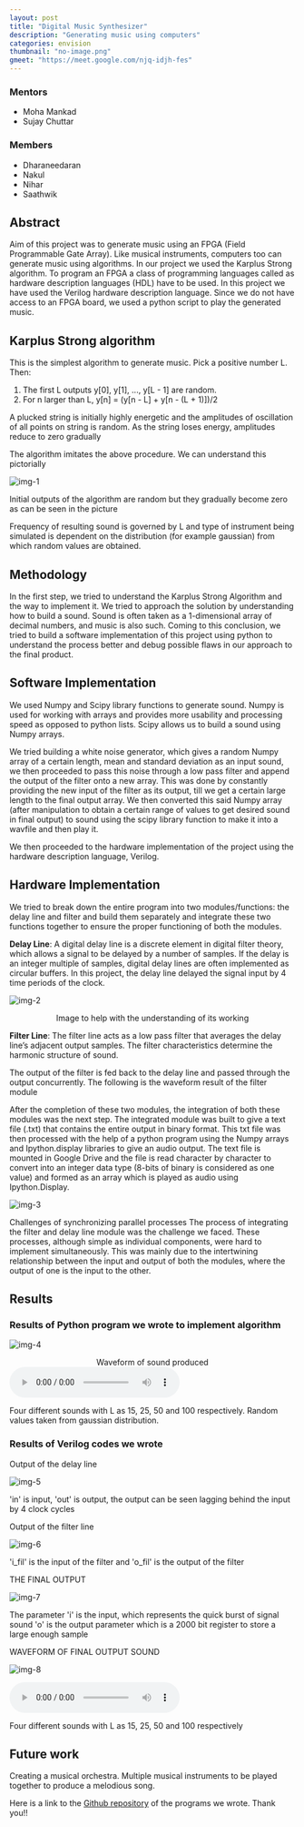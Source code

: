 ```yaml
---
layout: post
title: "Digital Music Synthesizer"
description: "Generating music using computers"
categories: envision
thumbnail: "no-image.png"
gmeet: "https://meet.google.com/njq-idjh-fes"
---
```


### Mentors

* Moha Mankad
* Sujay Chuttar

### Members

* Dharaneedaran
* Nakul
* Nihar
* Saathwik

## Abstract

Aim of this project was to generate music using an FPGA (Field Programmable Gate Array). Like musical instruments, computers too can generate music using algorithms. In our project we used the Karplus Strong algorithm. To program an FPGA a class of programming languages called as hardware description languages (HDL) have to be used. In this project we have used the Verilog hardware description language. Since we do not have access to an FPGA board, we used a python script to play the generated music.

## Karplus Strong algorithm

This is the simplest algorithm to generate music. Pick a positive number L. Then:

1. The first L outputs  y[0], y[1], ..., y[L - 1] are random.
2. For n larger than L,  y[n] = (y[n - L] + y[n - (L + 1)])/2

A plucked string is initially highly energetic and the amplitudes of oscillation of all points on string is random. As the string loses energy, amplitudes reduce to zero gradually

The algorithm imitates the above procedure. We can understand this pictorially

![img-1](/virtual-expo/assets/img/envision/diode/music_synth_img1.jpg)

Initial outputs of the algorithm are random but they gradually become zero as can be seen in the picture

Frequency of resulting sound is governed by L and type of instrument being simulated is dependent on the distribution (for example gaussian) from which random values are obtained.  

## Methodology

In the first step, we tried to understand the Karplus Strong Algorithm and the way to implement it.
We tried to approach the solution by understanding how to build a sound. Sound is often taken as a 1-dimensional array of decimal numbers, and music is also such.
 Coming to this conclusion, we tried to build a software implementation of this project using python to understand the process better and debug possible flaws in our approach to the final product.

## Software Implementation

We used Numpy and Scipy library functions to generate sound. Numpy is used for working with arrays and provides more usability and processing speed as opposed to python lists. Scipy allows us to build a sound using Numpy arrays.

We tried building a white noise generator, which gives a random Numpy array of a certain length, mean and standard deviation as an input sound, we then proceeded to pass this noise through a low pass filter and append the output of the filter onto a new array. This was done by constantly providing the new input of the filter as its output, till we get a certain large length to the final output array.
We then converted this said Numpy array (after manipulation to obtain a certain range of values to get desired sound in final output) to sound using the scipy library function to make it into a wavfile and then play it.

We then proceeded to the hardware implementation of the project using the hardware description language, Verilog.

## Hardware Implementation

We tried to break down the entire program into two modules/functions: the delay line and filter and build them separately and integrate these two functions together to ensure the proper functioning of both the modules.

**Delay Line**: A digital delay line is a discrete element in digital filter theory, which allows a signal to be delayed by a number of samples. If the delay is an integer multiple of samples, digital delay lines are often implemented as circular buffers. In this project, the delay line delayed the signal input by 4 time periods of the clock.

![img-2](/virtual-expo/assets/img/envision/diode/music_synth_img2.png)
<center>Image to help with the understanding of its working</center>

**Filter Line**: The filter line acts as a low pass filter  that averages the delay line’s adjacent output samples. The filter characteristics determine the harmonic structure of sound.

The output of the filter is fed back to the delay line and passed through the output concurrently.
The following is the waveform result of the filter module

After the completion of these two modules, the integration of both these modules was the next step. The integrated module was built to give a text file (.txt) that contains the entire output in binary format.
This txt file was then processed with the help of a python program using the Numpy arrays and Ipython.display libraries to give an audio output. The text file is mounted in Google Drive and the file is read character by character to convert into an integer data type (8-bits of binary is considered as one value) and formed as an array which is played as audio using Ipython.Display.

![img-3](/virtual-expo/assets/img/envision/diode/music_synth_img3.png)

Challenges of synchronizing parallel processes
The process of integrating the filter and delay line module was the challenge we faced. These processes, although simple as individual components, were hard to implement simultaneously. This was mainly due to the intertwining relationship between the input and output of both the modules, where the output of one is the input to the other.

## Results

### **Results of Python program we wrote to implement algorithm**

![img-4](/virtual-expo/assets/img/envision/diode/music_synth_img4.png)
<center>Waveform of sound produced</center>

<audio controls>
  <source src="/virtual-expo/assets/audio/envision/diode/software.wav" type="audio/wav">
</audio>

Four different sounds with L as 15, 25, 50 and 100 respectively. Random values taken from gaussian distribution.

### **Results of Verilog codes we wrote**

Output of the delay line

![img-5](/virtual-expo/assets/img/envision/diode/music_synth_img5.png)

'in' is input, 'out' is output, the output can be seen lagging behind the input by 4 clock cycles

Output of the filter line

![img-6](/virtual-expo/assets/img/envision/diode/music_synth_img6.png)

'i_fil' is the input of the filter and 'o_fil' is the output of the filter  

THE FINAL OUTPUT

![img-7](/virtual-expo/assets/img/envision/diode/music_synth_img7.png)

The parameter 'i' is the input, which represents the quick burst of signal sound
'o' is the output parameter which is a 2000 bit register to store a large enough sample

WAVEFORM OF FINAL OUTPUT SOUND

![img-8](/virtual-expo/assets/img/envision/diode/music_synth_img8.png)

<audio controls>
  <source src="/virtual-expo/assets/audio/envision/diode/hardware.wav" type="audio/wav">
</audio>

Four different sounds with L as 15, 25, 50 and 100 respectively

## Future work

Creating a musical orchestra. Multiple musical instruments to be played together to produce a melodious song.

Here is a link to the [Github repository](https://github.com/IEEE-NITK/Music-Synthesizer) of the programs we wrote. Thank you!!
